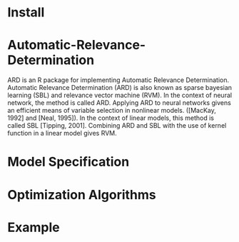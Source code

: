 # Install

# Automatic-Relevance-Determination

ARD is an R package for implementing Automatic Relevance Determination. Automatic Relevance Determination (ARD) is also known as sparse bayesian learning (SBL) and relevance vector machine (RVM). In the context of neural network, the method is called ARD. Applying ARD to neural networks givens an efficient means of variable selection in nonlinear models. ([MacKay, 1992] and [Neal, 1995]). In the context of linear models, this method is called SBL [Tipping, 2001]. Combining ARD and SBL with the use of kernel function in a linear model gives RVM.

# Model Specification


# Optimization Algorithms 

# Example



